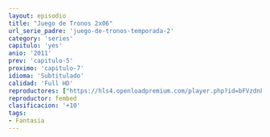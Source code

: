 ```yaml
---
layout: episodio
title: "Juego de Tronos 2x06"
url_serie_padre: 'juego-de-tronos-temporada-2'
category: 'series'
capitulo: 'yes'
anio: '2011'
prev: 'capitulo-5'
proximo: 'capitulo-7'
idioma: 'Subtitulado'
calidad: 'Full HD'
reproductores: ["https://hls4.openloadpremium.com/player.php?id=bFVzdnFtbTRVZFI2TjFYc0dKMkJ6bnMwMWpLbTVCVHBMcDRXdEVPREJMTjkzTWpwSUpmcS9TMXdCUGVqUDc5dUZNQXhEUFFCWlVHSDVWcDhjUC9jamc9PQ&sub=https://sub.cuevana2.io/vtt-sub/sub7/Game.Of.Thrones.S02E06.vtt"]
reproductor: fembed
clasificacion: '+10'
tags:
- Fantasia
---
```












